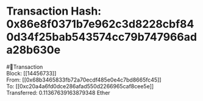 
Transaction Hash: 0x86e8f0371b7e962c3d8228cbf840d34f25bab543574cc79b747966ada28b630e
====================================================================================
  
#💸Transaction  
Block: [[14456733]]  
From: [[0x68b3465833fb72a70ecdf485e0e4c7bd8665fc45]]  
To: [[0xc20a4a6fd0dce286afad550d2266965caf8cee5e]]  
Transferred: 0.11367639163879348 Ether